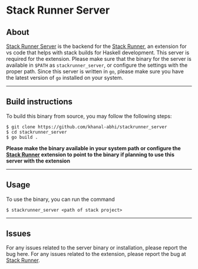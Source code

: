 Stack Runner Server
==

## About
[Stack Runner Server](https://github.com/khanal-abhi/stackrunner_server) is the backend for the [Stack Runner](https://github.com/khanal-abhi/stack-runner), an extension for vs code that helps with stack builds for Haskell development. This server is required for the extension. Please make sure that the binary for the server is available in `$PATH` as `stackrunner_server`, or configure the settings with the proper path. Since this server is written in `go`, please make sure you have the latest version of `go` installed on your system.

<hr>

## Build instructions
To build this binary from source, you may follow the following steps:
````
$ git clone https://github.com/khanal-abhi/stackrunner_server
$ cd stackrunner_server
$ go build .
````

**Please make the binary available in your system path or configure the [Stack Runner](https://github.com/khanal-abhi/stack-runner) extension to point to the binary if planning to use this server with the extension**

<hr>

## Usage
To use the binary, you can run the command
```
$ stackrunner_server <path of stack project>
```

<hr>

## Issues
For any issues related to the server binary or installation, please report the bug here. For any issues related to the extension, please report the bug at [Stack Runner](https://github.com/khanal-abhi/stack-runner).